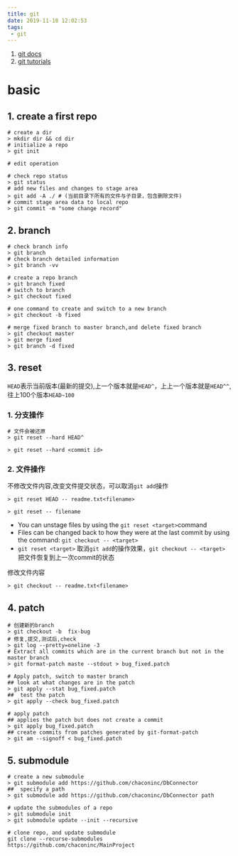 ```yaml
---
title: git
date: 2019-11-18 12:02:53
tags:
 - git
---
```


<!-- toc -->

1. [git docs](https://git-scm.com/docs)
2. [git  tutorials](https://www.atlassian.com/git/tutorials/)

# basic

## 1. create a first repo

```shell
# create a dir
> mkdir dir && cd dir
# initialize a repo
> git init

# edit operation

# check repo status
> git status
# add new files and changes to stage area
> git add -A ./ # (当前目录下所有的文件与子目录，包含删除文件)
# commit stage area data to local repo
> git commit -m "some change record"
```



## 2. branch

```shell
# check branch info
> git branch
# check branch detailed information
> git branch -vv

# create a repo branch
> git branch fixed
# switch to branch
> git checkout fixed

# one command to create and switch to a new branch
> git checkout -b fixed

# merge fixed branch to master branch,and delete fixed branch
> git checkout master
> git merge fixed
> git branch -d fixed
```



## 3. reset

 `HEAD`表示当前版本(最新的提交),上一个版本就是`HEAD^`，上上一个版本就是`HEAD^^`,往上100个版本`HEAD~100` 

### 1. 分支操作
```shell
# 文件会被还原
> git reset --hard HEAD^

> git reset --hard <commit id>
```
### 2. 文件操作
不修改文件内容,改变文件提交状态，可以取消`git add`操作

```shell
> git reset HEAD -- readme.txt<filename>

> git reset -- filename
```
- You can unstage files by using the `git reset <target>`command
- Files can be changed back to how they were at the last commit by using the command: `git checkout -- <target>`
- `git reset <target>` 取消`git add`的操作效果，`git checkout -- <target>` 把文件恢复到上一次commit的状态

修改文件内容

```shell
> git checkout -- readme.txt<filename>
```



## 4. patch

```shell
# 创建新的branch
> git checkout -b  fix-bug
# 修复,提交,测试后,check
> git log --pretty=oneline -3
# Extract all commits which are in the current branch but not in the master branch
> git format-patch maste --stdout > bug_fixed.patch

# Apply patch, switch to master branch
## look at what changes are in the patch
> git apply --stat bug_fixed.patch
##  test the patch
> git apply --check bug_fixed.patch

# apply patch
## applies the patch but does not create a commit
> git apply bug_fixed.patch
## create commits from patches generated by git-format-patch
> git am --signoff < bug_fixed.patch
```



## 5. submodule

```shell
# create a new submodule
> git submodule add https://github.com/chaconinc/DbConnector
##  specify a path
> git submodule add https://github.com/chaconinc/DbConnector path

# update the submodules of a repo
> git submodule init
> git submodule update --init --recursive

# clone repo, and update submodule
git clone --recurse-submodules https://github.com/chaconinc/MainProject
```

